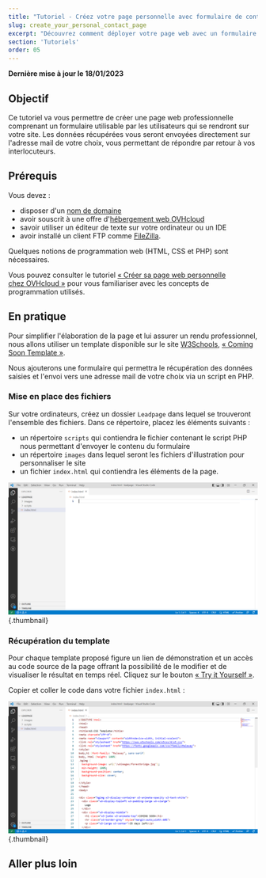 ```yaml
---
title: "Tutoriel - Créez votre page personnelle avec formulaire de contact"
slug: create_your_personal_contact_page
excerpt: "Découvrez comment déployer votre page web avec un formulaire de contact qui enverra les demandes de vos visiteurs sur votre adresse mail"
section: 'Tutoriels'
order: 05
---
```


**Dernière mise à jour le 18/01/2023**

## Objectif

Ce tutoriel va vous permettre de créer une page web professionnelle comprenant un formulaire utilisable par les utilisateurs qui se rendront sur votre site. Les données récupérées vous seront envoyées directement sur l'adresse mail de votre choix, vous permettant de répondre par retour à vos interlocuteurs.

## Prérequis

Vous devez&nbsp;:

- disposer d'un [nom de domaine](https://www.ovhcloud.com/fr/domains/)
- avoir souscrit à une offre d'[hébergement web OVHcloud](https://www.ovh.com/fr/hebergement-web/)
- savoir utiliser un éditeur de texte sur votre ordinateur ou un IDE
- avoir installé un client FTP comme [FileZilla](https://filezilla-project.org/download.php).

Quelques notions de programmation web (HTML, CSS et PHP) sont nécessaires.

Vous pouvez consulter le tutoriel [«&nbsp;Créer sa page web personnelle chez OVHcloud&nbsp;»](https://docs.ovh.com/fr/hosting/create-your-own-web-page/) pour vous familiariser avec les concepts de programmation utilisés.

## En pratique

Pour simplifier l'élaboration de la page et lui assurer un rendu professionnel, nous allons utiliser un template disponible sur le site [W3Schools](https://www.w3schools.com/w3css/w3css_templates.asp), [«&nbsp;Coming Soon Template&nbsp;»](https://www.w3schools.com/w3css/tryw3css_templates_coming_soon.htm).

Nous ajouterons une formulaire qui permettra le récupération des données saisies et l'envoi vers une adresse mail de votre choix via un script en PHP.

### Mise en place des fichiers

Sur votre ordinateurs, créez un dossier `Leadpage` dans lequel se trouveront l'ensemble des fichiers. Dans ce répertoire, placez les éléments suivants&nbsp;:

- un répertoire `scripts` qui contiendra le fichier contenant le script PHP nous permettant d'envoyer le contenu du formulaire
- un répertoire `images` dans lequel seront les fichiers d'illustration pour personnaliser le site
- un fichier `index.html` qui contiendra les éléments de la page.

![Files organization](images/create_your_personal_contact_page_1.png){.thumbnail}

### Récupération du template

Pour chaque template proposé figure un lien de démonstration et un accès au code source de la page offrant la possibilité de le modifier et de visualiser le résultat en temps réel. Cliquez sur le bouton [«&nbsp;Try it Yourself&nbsp;»](https://www.w3schools.com/w3css/tryit.asp?filename=tryw3css_templates_coming_soon&stacked=h).

Copier et coller le code dans votre fichier `index.html`&nbsp;:

![index.html file](images/create_your_personal_contact_page_2.png){.thumbnail}

## Aller plus loin
